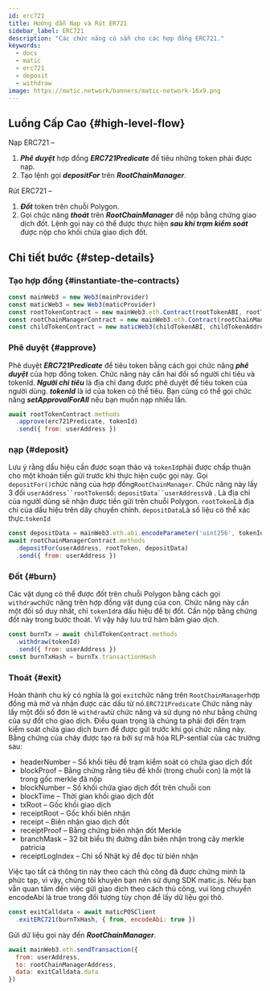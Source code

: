 ```yaml
---
id: erc721
title: Hướng dẫn Nạp và Rút ER721
sidebar_label: ERC721
description: "Các chức năng có sẵn cho các hợp đồng ERC721."
keywords:
  - docs
  - matic
  - erc721
  - deposit
  - withdraw
image: https://matic.network/banners/matic-network-16x9.png
---
```


## Luồng Cấp Cao {#high-level-flow}

Nạp ERC721 –

1. **_Phê duyệt_** hợp đồng **_ERC721Predicate_** để tiêu những token phải được nạp.
2. Tạo lệnh gọi **_depositFor_** trên **_RootChainManager_**.

Rút ERC721 –

1. **_Đốt_** token trên chuỗi Polygon.
2. Gọi chức năng **_thoát_** trên **_RootChainManager_** để nộp bằng chứng giao dịch đốt. Lệnh gọi này có thể được thực hiện **_sau khi trạm kiểm soát_** được nộp cho khối chứa giao dịch đốt.

## Chi tiết bước {#step-details}

### Tạo hợp đồng {#instantiate-the-contracts}
```js
const mainWeb3 = new Web3(mainProvider)
const maticWeb3 = new Web3(maticProvider)
const rootTokenContract = new mainWeb3.eth.Contract(rootTokenABI, rootTokenAddress)
const rootChainManagerContract = new mainWeb3.eth.Contract(rootChainManagerABI, rootChainManagerAddress)
const childTokenContract = new maticWeb3(childTokenABI, childTokenAddress)
```

### Phê duyệt {#approve}
Phê duyệt **_ERC721Predicate_** để tiêu token bằng cách gọi chức năng **_phê duyệt_** của hợp đồng token. Chức năng này cần hai đối số người chi tiêu và tokenId. **_Người chi tiêu_** là địa chỉ đang được phê duyệt để tiêu token của người dùng. **_tokenId_** là id của token có thể tiêu. Bạn cũng có thể gọi chức năng **_setApprovalForAll_** nếu bạn muốn nạp nhiều lần.
```js
await rootTokenContract.methods
  .approve(erc721Predicate, tokenId)
  .send({ from: userAddress })
```

### nạp {#deposit}
Lưu ý rằng dấu hiệu cần được soạn thảo và `tokenId`phải được chấp thuận cho một khoản tiền gửi trước khi thực hiện cuộc gọi này.   Gọi `depositFor()`chức năng của hợp đồng`RootChainManager`. Chức năng này lấy 3 đối `userAddress``rootToken`số: `depositData``userAddress`và . Là địa chỉ của người dùng sẽ nhận được tiền gửi trên chuỗi Polygon. `rootToken`Là địa chỉ của dấu hiệu trên dây chuyền chính. `depositData`Là số liệu có thể xác thực.`tokenId`
```js
const depositData = mainWeb3.eth.abi.encodeParameter('uint256', tokenId)
await rootChainManagerContract.methods
  .depositFor(userAddress, rootToken, depositData)
  .send({ from: userAddress })
```

### Đốt {#burn}
Các vật dụng có thể được đốt trên chuỗi Polygon bằng cách gọi `withdraw`chức năng trên hợp đồng vật dụng của con. Chức năng này cần một đối số duy nhất, chỉ `tokenId`ra dấu hiệu để bị đốt. Cần nộp bằng chứng đốt này trong bước thoát. Vì vậy hãy lưu trữ hàm băm giao dịch.
```js
const burnTx = await childTokenContract.methods
  .withdraw(tokenId)
  .send({ from: userAddress })
const burnTxHash = burnTx.transactionHash
```

### Thoát {#exit}
Hoàn thành chu kỳ có nghĩa là gọi `exit`chức năng trên `RootChainManager`hợp đồng mà mở và nhận được các dấu từ nó.`ERC721Predicate` Chức năng này lấy một đối số đơn lẻ `withdraw`từ chức năng và sử dụng nó như bằng chứng của sự đốt cho giao dịch. Điều quan trọng là chúng ta phải đợi đến trạm kiểm soát chứa giao dịch burn để được gửi trước khi gọi chức năng này. Bằng chứng của cháy được tạo ra bởi sự mã hóa RLP-sential của các trường sau:

- headerNumber – Số khối tiêu đề trạm kiểm soát có chứa giao dịch đốt
- blockProof – Bằng chứng rằng tiêu đề khối (trong chuỗi con) là một lá trong gốc merkle đã nộp
- blockNumber – Số khối chứa giao dịch đốt trên chuỗi con
- blockTime – Thời gian khối giao dịch đốt
- txRoot – Gốc khối giao dịch
- receiptRoot – Gốc khối biên nhận
- receipt – Biên nhận giao dịch đốt
- receiptProof – Bằng chứng biên nhận đốt Merkle
- branchMask – 32 bit biểu thị đường dẫn biên nhận trong cây merkle patricia
- receiptLogIndex – Chỉ số Nhật ký để đọc từ biên nhận

Việc tạo tất cả thông tin này theo cách thủ công đã được chứng minh là phức tạp, vì vậy, chúng tôi khuyên bạn nên sử dụng SDK matic.js. Nếu bạn vẫn quan tâm đến việc gửi giao dịch theo cách thủ công, vui lòng chuyển encodeAbi là true trong đối tượng tùy chọn để lấy dữ liệu gọi thô.

```js
const exitCalldata = await maticPOSClient
  .exitERC721(burnTxHash, { from, encodeAbi: true })
```

Gửi dữ liệu gọi này đến **_RootChainManager_**.
```js
await mainWeb3.eth.sendTransaction({
  from: userAddress,
  to: rootChainManagerAddress,
  data: exitCalldata.data
})
```
